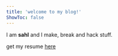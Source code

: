 ```yaml
---
title: 'welcome to my blog!'
ShowToc: false
---
```


I am **sahl** and I make, break and hack stuff. 

get my resume [here](/files/resume.pdf)